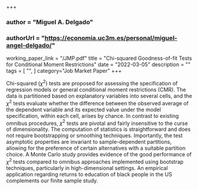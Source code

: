+++
### author = "Miguel A. Delgado"
### authorUrl = "https://economia.uc3m.es/personal/miguel-angel-delgado/"
working_paper_link  = "/JMP.pdf" 
title = "Chi-squared Goodness-of-fit Tests for Conditional Moment Restrictions"
date = "2022-03-05"
description = ""
tags = [
    "",
]
category="Job Market Paper"
+++

Chi-squared ($\chi^2$) tests are proposed for assessing the specification of regression models or general conditional moment restrictions (CMR). The data is partitioned based on explanatory variables into several cells, and the $\chi^2$ tests evaluate whether the difference between the observed average of the dependent variable and its expected value under the model specification, within each cell, arises by chance. In contrast to existing omnibus procedures, $\chi^2$ tests are pivotal and fairly insensitive to the curse of dimensionality. The computation of statistics is straightforward and does not require bootstrapping or smoothing techniques. Importantly, the test asymptotic properties are invariant to sample-dependent partitions, allowing for the preference of certain alternatives with a suitable partition choice. A Monte Carlo study provides evidence of the good performance of $\chi^2$ tests compared to omnibus approaches implemented using bootstrap techniques, particularly in high-dimensional settings. An empirical application regarding returns to education of black people in the US complements our finite sample study.
